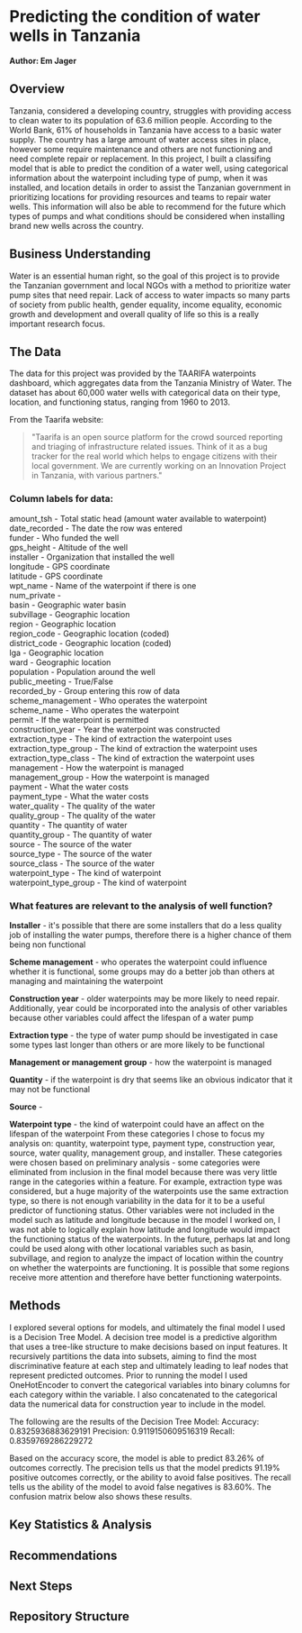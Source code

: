 # Predicting the condition of water wells in Tanzania
**Author: Em Jager**

## Overview
Tanzania, considered a developing country, struggles with providing access to clean water to its population of 63.6 million people. According to the World Bank, 61% of households in Tanzania have access to a basic water supply. The country has a large amount of water access sites in place, however some require maintenance and others are not functioning and need complete repair or replacement. In this project, I built a classifing model that is able to predict the condition of a water well, using categorical information about the waterpoint including type of pump, when it was installed, and location details in order to assist the Tanzanian government in prioritizing locations for providing resources and teams to repair water wells. This information will also be able to recommend for the future which types of pumps and what conditions should be considered when installing brand new wells across the country. 

## Business Understanding
Water is an essential human right, so the goal of this project is to provide the Tanzanian government and local NGOs with a method to prioritize water pump sites that need repair. Lack of access to water impacts so many parts of society from public health, gender equality, income equality, economic growth and development and overall quality of life so this is a really important research focus. 

## The Data

The data for this project was provided by the TAARIFA waterpoints dashboard, which aggregates data from the Tanzania Ministry of Water. The dataset has about 60,000 water wells with  categorical data on their type, location, and functioning status, ranging from 1960 to 2013.

From the Taarifa website:
> "Taarifa is an open source platform for the crowd sourced reporting and triaging of infrastructure related issues. Think of it as a bug tracker for the real world which helps to engage citizens with their local government. We are currently working on an Innovation Project in Tanzania, with various partners."

### **Column labels for data:**

amount_tsh - Total static head (amount water available to waterpoint)\
date_recorded - The date the row was entered\
funder - Who funded the well\
gps_height - Altitude of the well\
installer - Organization that installed the well\
longitude - GPS coordinate\
latitude - GPS coordinate\
wpt_name - Name of the waterpoint if there is one\
num_private -\
basin - Geographic water basin\
subvillage - Geographic location\
region - Geographic location\
region_code - Geographic location (coded)\
district_code - Geographic location (coded)\
lga - Geographic location\
ward - Geographic location\
population - Population around the well\
public_meeting - True/False\
recorded_by - Group entering this row of data\
scheme_management - Who operates the waterpoint\
scheme_name - Who operates the waterpoint\
permit - If the waterpoint is permitted\
construction_year - Year the waterpoint was constructed\
extraction_type - The kind of extraction the waterpoint uses\
extraction_type_group - The kind of extraction the waterpoint uses\
extraction_type_class - The kind of extraction the waterpoint uses\
management - How the waterpoint is managed\
management_group - How the waterpoint is managed\
payment - What the water costs\
payment_type - What the water costs\
water_quality - The quality of the water\
quality_group - The quality of the water\
quantity - The quantity of water\
quantity_group - The quantity of water\
source - The source of the water\
source_type - The source of the water\
source_class - The source of the water\
waterpoint_type - The kind of waterpoint\
waterpoint_type_group - The kind of waterpoint

### What features are relevant to the analysis of well function?
**Installer** - it's possible that there are some installers that do a less quality job of installing the water pumps, therefore there is a higher chance of them being non functional

**Scheme management** - who operates the waterpoint could influence whether it is functional, some groups may do a better job than others at managing and maintaining the waterpoint

**Construction year** - older waterpoints may be more likely to need repair. Additionally, year could be incorporated into the analysis of other variables because other variables could affect the lifespan of a water pump

**Extraction type** - the type of water pump should be investigated in case some types last longer than others or are more likely to be functional

**Management or management group** - how the waterpoint is managed

**Quantity** - if the waterpoint is dry that seems like an obvious indicator that it may not be functional

**Source** - 

**Waterpoint type** - the kind of waterpoint could have an affect on the lifespan of the waterpoint
From these categories I chose to focus my analysis on: quantity, waterpoint type, payment type, construction year, source, water quality, management group, and installer. These categories were chosen based on preliminary analysis - some categories were eliminated from inclusion in the final model because there was very little range in the categories within a feature. For example, extraction type was considered, but a huge majority of the waterpoints use the same extraction type, so there is not enough variability in the data for it to be a useful predictor of functioning status. Other variables were not included in the model such as latitude and longitude because in the model I worked on, I was not able to logically explain how latitude and longitude would impact the functioning status of the waterpoints. In the future, perhaps lat and long could be used along with other locational variables such as basin, subvillage, and region to analyze the impact of location within the country on whether the waterpoints are functioning. It is possible that some regions receive more attention and therefore have better functioning waterpoints. 

## Methods
I explored several options for models, and ultimately the final model I used is a Decision Tree Model. A decision tree model is a predictive algorithm that uses a tree-like structure to make decisions based on input features. It recursively partitions the data into subsets, aiming to find the most discriminative feature at each step and ultimately leading to leaf nodes that represent predicted outcomes. Prior to running the model I used OneHotEncoder to convert the categorical variables into binary columns for each category within the variable. I also concatenated to the categorical data the numerical data for construction year to include in the model. 

The following are the results of the Decision Tree Model:
Accuracy: 0.8325936883629191
Precision: 0.9119150609516319
Recall: 0.8359769286229272

Based on the accuracy score, the model is able to predict 83.26% of outcomes correctly. The precision tells us that the model predicts 91.19% positive outcomes correctly, or the ability to avoid false positives. The recall tells us the ability of the model to avoid false negatives is 83.60%. The confusion matrix below also shows these results.  

## Key Statistics & Analysis

## Recommendations

## Next Steps

## Repository Structure
